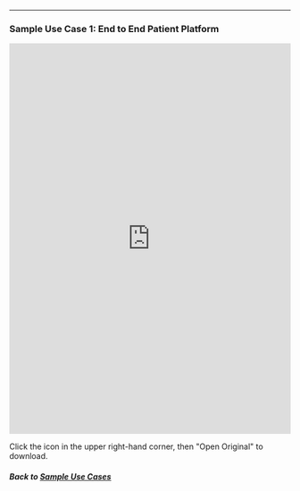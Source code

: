 ---
### Sample Use Case 1: End to End Patient Platform

<embed src="https://docs.google.com/viewer?url=https://github.com/data2health/CTS-Personas/raw/master/docs/assets/UseCase1_PatientPlatform.pdf&embedded=true" style="width:100%; height:700px;" frameborder="0" />

Click the icon in the upper right-hand corner, then "Open Original" to download.

##### Back to [Sample Use Cases](index.md)
